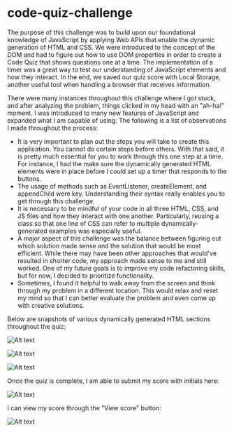 # code-quiz-challenge
The purpose of this challenge was to build upon our foundational knowledge of JavaScript by applying Web APIs that enable the dynamic generation of HTML and CSS. We were introduced to the concept of the DOM and had to figure out how to use DOM properties in order to create a Code Quiz that shows questions one at a time. The implementation of a timer was a great way to test our understanding of JavaScript elements and how they interact. In the end, we saved our quiz score with Local Storage, another useful tool when handling a browser that receives information. 

There were many instances throughout this challenge where I got stuck, and after analyzing the problem, things clicked in my head with an "ah-ha!" moment. I was introduced to many new features of JavaScript and expanded what I am capable of using.  The following is a list of observations I made throughout the process:

- It is very important to plan out the steps you will take to create this application. You cannot do certain steps before others. With that said, it is pretty much essential for you to work through this one step at a time. For instance, I had the make sure the dynamically generated HTML elements were in place before I could set up a timer that responds to the buttons.
- The usage of methods such as EventListener, createElement, and appendChild were key. Understanding their syntax really enables you to get through this challenge.
- It is necessary to be mindful of your code in all three HTML, CSS, and JS files and how they interact with one another. Particularly, reusing a class so that one line of CSS can refer to multiple dynamically-generated examples was especially useful.
- A major aspect of this challenge was the balance between figuring out which solution made sense and the solution that would be most efficient. While there may have been other approaches that would've resulted in shorter code, my approach made sense to me and still worked. One of my future goals is to improve my code refactoring skills, but for now, I decided to prioritize functionality.
- Sometimes, I found it helpful to walk away from the screen and think through my problem in a different location. This would relax and reset my mind so that I can better evaluate the problem and even come up with creative solutions.


Below are snapshots of various dynamically generated HTML sections throughout the quiz:

![Alt text](/assets/images/quiz-homepage-two.PNG)


![Alt text](/assets/images/quiz-question-2.PNG)


![Alt text](/assets/images/quiz-question-5.PNG)


Once the quiz is complete, I am able to submit my score with initials here:

![Alt text](/assets/images/quiz-submit.PNG)


I can view my score through the "View score" button:

![Alt text](/assets/images/quiz-view-score.PNG)
